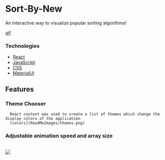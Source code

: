 # Sort-By-New

An interactive way to visualize popular sorting algorithms!

[gif](ReadMeImages/sortbynew.gif)

### Technologies
  * [React](https://reactjs.org/)
  * [JavaScript](https://www.javascript.com/)
  *  [CSS](http://www.css3.info/)
  *  [MaterialUI](https://material-ui.com/)

## Features
   ### Theme Chooser
      React context was used to create a list of themes which change the display colors of the application
      [colors](ReadMeImages/themes.png)
 
   ### Adjustable animation speed and array size
   <br>
 <img src="https://media.giphy.com/media/eW2wYR9duzwSw5kxaZ/giphy.gif" />
